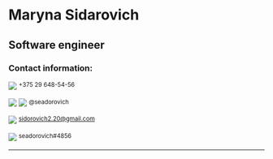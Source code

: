 # **Maryna Sidarovich**
## **Software engineer**
### Contact information:
![](/rsschool-cv/icons-phone-25.png) 
<sup>+375 29 648-54-56</sup>

![](/rsschool-cv/icons-telegram-25.png) 
![](/rsschool-cv/icons-github-25.png) 
<sup>@seadorovich</sup>

![](/rsschool-cv/icons-gmail-25.png) 
<sup>sidorovich2.20@gmail.com</sup>

![](/rsschool-cv/icons-discord-25.png) 
<sup>seadorovich#4856</sup>

---